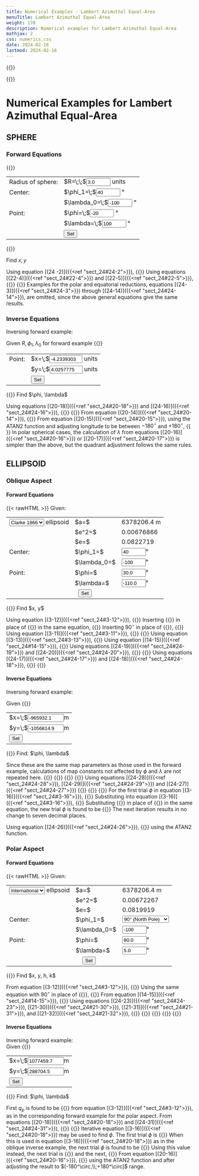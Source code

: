```yaml
---
title: Numerical Examples - Lambert Azimuthal Equal-Area
menuTitle: Lambert Azimuthal Equal-Area
weight: 170
description: Numerical examples for Lambert Azimuthal Equal-Area
mathjax: 2
css: numerics.css
date: 2024-02-16
lastmod: 2024-02-16
---
```

{{<rawHTML>}}
<script src="../js/format.js"> </script>
<script src="../js/laea.js"> </script>
{{</rawHTML>}}

# Numerical Examples for Lambert Azimuthal Equal-Area 

## SPHERE
### Forward Equations
{{<rawHTML>}}
<table id="params" class="markdown">
<tr>
  <td>Radius of sphere:</td>
  <td>$R=\;\;$<input id="r_sph_in" value="3.0" size="5" /> units</td>
</tr>
<tr>
  <td>Center:</td>
  <td>$\phi_1=\;$<input id="phi1_sph_in" value="40" size="5"/> &deg;</td>
</tr>
<tr>
  <td></td>
  <td>$\lambda_0=\;$<input id="lam0_sph_in" value="-100" size="5"/> &deg;</td>
</tr>
<tr>
  <td>Point:</td>
  <td>$\phi=\;$<input id="phi_sph_in" value="-20" size="5"/> &deg;</td>
</tr>
<tr>
  <td></td>
  <td>$\lambda=\;$<input id="lam_sph_in" value="100" size="5"/> &deg;</td>
</tr>
<tr>
  <td></td>
  <td><input type="button" value="Set" onclick="sph.set_fwd()"/></td>
</tr>
</table>
{{</rawHTML>}}

Find $x, y$

Using equation [(24 -2)]({{<ref "sect_24#24-2">}}),
{{<math div="kprime">}}
\eqalign{
  k' &= \{2/[1+\sin40^\circ\sin(-20^\circ)+\cos40^\circ\cos(-20^\circ)\cos(100^\circ-(-100^\circ))] \}^{1/2} \cr
      &= 4.3912175
}
{{</math>}}
Using equations [(22-4)]({{<ref "sect_24#22-4">}}) and [(22-5)]({{<ref "sect_24#22-5">}}),
{{<math div="x_sph">}}
\eqalign{
  x &= 3.0\times4.3912175\cos(-20^\circ)\sin(100^\circ-(-100^\circ)) \cr
    &= -4.2339303\text{ units} 
}
{{</math>}}
{{<math div="y_sph">}}
\eqalign{
  y &= 3.0\times4.3912175[\cos40^\circ\sin(-20^\circ)-\sin40^\circ\cos(-20^\circ)\cos(100^\circ-(-100^\circ))] \cr
    &= 4.0257775\text{ units}
}
{{</math>}}
Examples for the polar and equatorial reductions, equations [(24-3)]({{<ref "sect_24#24-3">}}) through [(24-14)]({{<ref "sect_24#24-14">}}), are omitted, since the above general equations give the same results.

### Inverse Equations
Inversing forward example:

Given $R, \phi_1, \lambda_0$ for forward example
{{<rawHTML>}}
<table id="params" class="markdown">
<tr>
  <td>Point:</td>
  <td>$x=\;$<input id="x_sph_in" value="-4.2339303" size="8"/> units</td>
</tr>
<tr>
  <td></td>
  <td>$y=\;$<input id="y_sph_in" value="4.0257775" size="8"/> units</td>
</tr>
<tr>
  <td></td>
  <td><input type="button" value="Set" onclick="sph.set_inv()"/></td>
</tr>
</table>
{{</rawHTML>}}
Find $\phi, \lambda$

Using equations [(20-18)]({{<ref "sect_24#20-18">}}) and [(24-16)]({{<ref "sect_24#24-16">}}),
{{<math div="rho_sph">}}
\eqalign{
  \rho &= [(-4.2339303)^2 + 4.0257775^2]^{1/2} \cr
        &= 5.8423497 \text{ units}
}
{{</math>}}
{{<math div="c_sph">}}
\eqalign{
  c &= 2\arcsin[5.8423497/(2\times3.0)] \cr
    &= 153.6733917^\circ
}
{{</math>}}
From equation [(20-14)]({{<ref "sect_24#20-14">}}),
{{<math div="phi_sph">}}
\eqalign{
  \phi =& \arcsin[\cos153.6733917^\circ\sin40^\circ+4.0257775\sin2.6821067\cr
        & \cos40^\circ/5.8423497] \cr
       =& -19.9999993^\circ 
}
{{</math>}}
From equation [(20-15)]({{<ref "sect_24#20-15">}}), using the ATAN2 function and adjusting longitude to be between $-180^\circ$ and $+180^\circ$,
{{<math div="lam_sph">}}
\eqalign{
  \lambda =& -100^\circ + \arctan[-4.2339303\sin153.6733917^\circ / \cr
           & (5.8423497\cos40^\circ\cos153.6733917^\circ \cr
           & -4.0257775\sin40^\circ\sin153.6733917^\circ)] \cr
          =& -100^\circ + \arctan[-1.8776951/(-5.1589246)] \cr
          =& -100^\circ + (-159.9999996^\circ) \cr
          =& 100.0000004^\circ
}
{{</math>}}
In polar spherical cases, the calculation of $\lambda$ from equations [(20-16)]({{<ref "sect_24#20-16">}}) or [(20-17)]({{<ref "sect_24#20-17">}}) is simpler than the above, but the quadrant adjustment follows the same rules.

## ELLIPSOID 
### Oblique Aspect
#### Forward Equations
{{< rawHTML >}}
Given: <br/>
<table>
<tr>
  <td>
    <select id="ellip" onchange="ell.select(this.options[this.selectedIndex].value)")>
      <option value="0" selected>Clarke 1866</option>
      <option value="1">WGS-84</option>
    </select>
    ellipsoid
  </td>
  <td>$a=$</td>
  <td id="ellip_a">6378206.4 m</td>
</tr>
<tr>
  <td></td>
  <td>$e^2=$</td>
  <td id="ellip_e2">0.00676866</td>
</tr>
<tr>
  <td></td>
  <td>$e=$</td>
  <td id="ellip_e">0.0822719</td>
</tr>
<tr>
  <td>Center:</td>
  <td>$\phi_1=$</td>
  <td><input id="phi1_ell_in" value="40" size="5"/>&deg;</td>
</tr>
<tr>
  <td></td>
  <td>$\lambda_0=$</td>
  <td><input id="lam0_ell_in" value="-100" size="5"/>&deg;</td>
</tr>
<tr>
  <td>Point:</td>
  <td>$\phi=$</td>
  <td><input id="phi_ell_in" value="30.0" size="5">&deg;</td>
</tr>
  <td></td>
  <td>$\lambda=$</td>
  <td><input id="lam_ell_in" value="-110.0" size="5">&deg;</td>
</tr>
<tr>
  <td colspan="3" style="text-align:center"><input type="button" value="Set" onclick="ell.set_fwd()"></td>
</tr>
</table>
{{</rawHTML>}}
Find $x, y$

Using equation [(3-12)]({{<ref "sect_24#3-12">}}),
{{<math div="q">}}
\eqalign{
  q =& (1-0.0067687)\{\sin 30^\circ/(1-0.0067687) \cr
     & -[1/(2\times0.0822719)\ln[(1-0.0822719\sin^2 30^\circ)/ \cr
     & (1+0.0822719\sin^2 30^\circ)] \} \cr
    =& 0.9943535 
}
{{</math>}}
Inserting {{<math span="phi1_ell">}}\phi_1 = 40^\circ{{</math>}} in place of {{<math span="phi_ell_1">}}30^\circ{{</math>}} in the same equation,
{{<math div="q1">}}
q_1 = 1.2792602
{{</math>}}
Inserting $90^\circ$ in place of {{<math span="phi_ell_2">}}30^\circ{{</math>}},
{{<math div="qp">}}
q_p= 1.9954814
{{</math>}}
Using equation [(3-11)]({{<ref "sect_24#3-11">}}),
{{<math div="beta">}}
\eqalign{
  \beta &= \arcsin(0.9943535/1.9954814) \cr
        &= 29.8877622^\circ
}
{{</math>}}
{{<math div="beta1">}}
\eqalign{
  \beta_1 &= \arcsin(1.2792602/1.9954814) \cr
          &= 39.8722878^\circ
}
{{</math>}}
Using equation [(3-13)]({{<ref "sect_24#3-13">}}),
{{<math div="Rq">}}
\eqalign{
  R_q &= 6378206.4\times(1.9954814/2)^{1/2} \cr
      &= 6370997.24\text{ m}
}
{{</math>}}
Using equation [(14-15)]({{<ref "sect_24#14-15">}}),
{{<math div="m1">}}
\eqalign{
  m_1 &= \cos40^\circ/(1-0.0067687\sin^240^\circ)^{1/2} \cr
      &= 0.7671179
}
{{</math>}}
Using equations [(24-19)]({{<ref "sect_24#24-19">}}) and [(24-20)]({{<ref "sect_24#24-20">}}),
{{<math div="B">}}
\eqalign{
  B =& 6370997.24\times\{ 2/[1+\sin39.8722878^\circ\sin29.8877622^\circ \cr
      & + \cos39.8722878^\circ\cos29.8877622^\circ\cos(-110^\circ-(-100^\circ))]\}^{1/2} \cr
    =& 6411606.09\text{ m}
}
{{</math>}}
{{<math div="D">}}
\eqalign{
  D &= 6378206.4\times0.7671179/(6370997.24\cos39.8722878^\circ) \cr
    &= 1.0006653
}
{{</math>}}
Using equations [(24-17)]({{<ref "sect_24#24-17">}}) and [(24-18)]({{<ref "sect_24#24-18">}}),
{{<math div="x_ell">}}
\eqalign{
  x &= 6411606.09\times1.0006653\cos29.8877622^\circ\sin(-110^\circ-(-100^\circ)) \cr
    &= -965932.11\text{ m}
}
{{</math>}}
{{<math div="y_ell">}}
\eqalign{
  y =& (6411606.09/1.0006653)[\cos39.8722878^\circ\sin29.8877622^\circ \cr
      & - \sin39.8722878^\circ\cos29.8877622^\circ\cos(-110^\circ-(-100^\circ))]\cr
    =& -1056814.93\text{ m} 
}
{{</math>}}
#### Inverse Equations
Inversing forward example:

Given
{{<rawHTML>}}
<table>
  <tr>
    <td>$x=\;$<input id="x_ell_in" value="-965932.1" size="9"/>m</td>
  </tr>
  <tr>
    <td>$y=\;$<input id="y_ell_in" value="-1056814.9" size="9"/>m</td>
  </tr>
  <tr>
    <td><input type="button" value="Set" onclick="ell.set_inv()"/></td>
</table>
{{</rawHTML>}}
Find: $\phi, \lambda$

Since these are the same map parameters as those used in the forward example, calculations of map constants not affected by $\phi$ and $\lambda$ are not repeated here.
{{<math div="qp_inv">}}
q_p= 1.9954814
{{</math>}}
{{<math div="beta1_inv">}}
\beta_1 = 39.8722878^\circ
{{</math>}}
{{<math div="Rq_inv">}}
R_q = 6370997.24\text{ m}
{{</math>}}
{{<math div="D_inv">}}
D = 1.0006653
{{</math>}}
Using equations [(24-28)]({{<ref "sect_24#24-28">}}), [(24-29)]({{<ref "sect_24#24-29">}}) and [(24-27)]({{<ref "sect_24#24-27">}})
{{<math div="rho_inv">}}
\eqalign{
  \rho &= [(-965932.1/1.0006653)^2 + (-1056814.9\times1.0006653)^2]^{1/2} \cr
        &= 1431827.12\text{ m}
}
{{</math>}}
{{<math div="ce_inv">}}
\eqalign{
  c_e &= 2\arcsin[1431827.12/(2\times6370997.24)]\cr
      &= 12.9039908^\circ
}
{{</math>}}
{{<math div="q_inv">}}
\eqalign{
  q =& 1.9954814[\cos12.9039908^\circ\sin39.8722878^\circ\cr
      & +1.0006653\times(-1056814.9)\sin12.9039908^\circ\cr
      & \cos39.8722878^\circ/1431827.12] \cr
    =& 0.9943535 
}
{{</math>}}
For the first trial $\phi$ in equation [(3-16)]({{<ref "sect_24#3-16">}}),
{{<math div="phi0_inv">}}
\eqalign{
  \phi &= \arcsin(0.9943535/2) \cr
        &= 29.8133914^\circ
}
{{</math>}}
Substituting into equation [(3-16)]({{<ref "sect_24#3-16">}}),
{{<math div="phi1_inv">}}
\eqalign{
      \phi = & 29.8133914^\circ+[(1-0.0822719\sin^229.8133914^\circ)^2/ \cr
              & (2\cos29.8133914^\circ)]\times \{ 0.9943535/(1-0.0067687) \cr
              & - \sin29.8133914^\circ/(1-0.0067687\sin^229.8133914^\circ) \cr
              & +[1/(2\times0.0822719)]\ln[(1-0.0822719\sin29.8133914^\circ)/ \cr
              & (1+0.0822719\sin29.8133914^\circ)] \}\times 180^\circ/\pi \cr
             =& 29.9998293^\circ 
    }
{{</math>}}
Substituting {{<math span="phi1_inv1">}}29.9998293^\circ{{</math>}} in place of {{<math span="phi0_inv1">}}29.8133914^\circ{{</math>}} in the same equation, the new trial $\phi$ is found to be
{{<math div="phi_inv">}}
\phi = 30.0000002^\circ
{{</math>}}
The next iteration results in no change to seven decimal places.

Using equation [(24-26)]({{<ref "sect_24#24-26">}}),
{{<math div="lam_inv">}}
\eqalign{
  \lambda =& -100^\circ + \arctan\{ (-965932.1)\sin12.9039908^\circ/[1.0006653 \cr
            & \times 1431827.12\cos39.8722878^\circ\cos12.9039908^\circ \cr
            & - 1.0006653^2\times(-1056814.9)\sin39.8722878^\circ\sin12.9039908^\circ] \} \cr
            =& -109.9999999^\circ
}
{{</math>}}
using the ATAN2 function.

### Polar Aspect
#### Forward Equations
{{< rawHTML >}}
Given: <br/>
<table>
<tr>
  <td>
    <select id="pol" onchange="pol.select(this.options[this.selectedIndex].value)">
      <option value="0" selected>International</option>
      <option value="1">WGS-84</option>
    </select>
    ellipsoid
  </td>
  <td>$a=$</td>
  <td id="pol_a">6378206.4 m</td>
</tr>
<tr>
  <td></td>
  <td>$e^2=$</td>
  <td id="pol_e2">0.00672267</td>
</tr>
<tr>
  <td></td>
  <td>$e=$</td>
  <td id="pol_e">0.0819919</td>
</tr>
<tr>
  <td>Center:</td>
  <td>$\phi_1=$</td>
  <td><select id="phi1_pol_in">
      <option value="-90">-90&deg; (South Pole)</option>
      <option value="90"  selected>90&deg; (North Pole)</option>
    </select></td>
</tr>
<tr>
  <td></td>
  <td>$\lambda_0=$</td>
  <td><input id="lam0_pol_in" value="-100" size="5"/>&deg;</td>
</tr>
<tr>
  <td>Point:</td>
  <td>$\phi=$</td>
  <td><input id="phi_pol_in" value="80.0" size="5">&deg;</td>
</tr>
  <td></td>
  <td>$\lambda=$</td>
  <td><input id="lam_pol_in" value="5.0" size="5">&deg;</td>
</tr>
<tr>
  <td colspan="3" style="text-align:center"><input type="button" value="Set" onclick="pol.set_fwd()"></td>
</tr>
</table>
{{</rawHTML>}}
Find $x, y, h, k$

From equation [(3-12)]({{<ref "sect_24#3-12">}}),
{{<math div="q_pol">}}
\eqalign{
  q =& (1-0.0067227)\{\sin 80^\circ/(1-0.0067227) \cr
      & -[1/(2\times0.0819919)\ln[(1-0.0819919\sin^2 80^\circ)/ \cr
      & (1+0.0819919\sin^2 80^\circ)] \} \cr
    =& 1.9649283 
}
{{</math>}}
Using the same equation with $90^\circ$ in place of {{<math span="phi_pol1">}}80^\circ{{</math>}},
{{<math div="qp_pol">}}
q_p = 1.9955122
{{</math>}}
From equation [(14-15)]({{<ref "sect_24#14-15">}}),
{{<math div="m_pol">}}
\eqalign{
  m &= \cos80^\circ/(1-0.0067227\sin^280^\circ)^{1/2} \cr
    &= 0.1742171
}
{{</math>}}
Using equations [(24-23)]({{<ref "sect_24#24-23">}}), [(21-30)]({{<ref "sect_24#21-30">}}), [(21-31)]({{<ref "sect_24#21-31">}}), and [(21-32)]({{<ref "sect_24#21-32">}}),
{{<math div="rho_pol">}}
\eqalign{
  \rho &= 6378388.0\times(1.9955122-1.9649283)^{1/2} \cr
        &= 1115468.35\text{ m}
}
{{</math>}}
{{<math div="x_pol">}}
\eqalign{
  x &= 1115468.35\sin[5^\circ-(-100^\circ)] \cr
    &= 1077459.69\text{ m}
}
{{</math>}}
{{<math div="y_pol">}}
\eqalign{
y &= -1115468.35\cos[5^\circ-(-100^\circ)] \cr
  &= 288704.45\text{ m}
}
{{</math>}}
{{<math div="k_pol">}}
\eqalign{
  k &= 1115468.35/(6378388.0\times0.1742171) \cr
    &= 1.0038196
}
{{</math>}}
{{<math div="h_pol">}}
\eqalign{
  h &= 1/1.0038196 \cr
    &= 0.9961950
}
{{</math>}}

#### Inverse Equations
Inversing forward example:  
Given
{{<rawHTML>}}
<table>
  <tr>
    <td>$x=\;$<input id="x_pol_in" value="1077459.7" size="9"/>m</td>
  </tr>
  <tr>
    <td>$y=\;$<input id="y_pol_in" value="288704.5" size="9"/>m</td>
  </tr>
  <tr>
    <td><input type="button" value="Set" onclick="pol.set_inv()"/></td>
</table>
{{</rawHTML>}}
Find: $\phi, \lambda$

First $q_p$ is found to be {{<math span="qp_pol_inv">}}1.9955122{{</math>}} from equation [(3-12)]({{<ref "sect_24#3-12">}}), as in the corresponding forward example for the polar aspect. From equations [(20-18)]({{<ref "sect_24#20-18">}}) and [(24-31)]({{<ref "sect_24#24-31">}}),
{{<math div="rho_pol_inv">}}
\eqalign{
  \rho &= (1077459.7^2 + 288704.5^2)^{1/2} \cr
        &= 1115468.37\text{ m}
}
{{</math>}}
{{<math div="q_pol_inv">}}
\eqalign{
  q &= +[1.9955122-(1115468.37/6378388.0)^2] \cr
    &= 1.9649283
}
{{</math>}}
Iterative equation [(3-16)]({{<ref "sect_24#20-18">}}) may be used to find $\phi$. The first trial $\phi$ is
{{<math div="phi0_pol_inv">}}
\eqalign{
  \phi &= \arcsin(1.9649283/2) \cr
        &= 79.2542240^\circ
}
{{</math>}}
When this is used in equation [(3-16)]({{<ref "sect_24#20-18">}}) as in the oblique inverse example, the next trial $\phi$ is found to be
{{<math div="phi1_pol_inv">}}
\phi = 79.9744266^\circ
{{</math>}}
Using this value instead, the next trial is
{{<math div="phi2_pol_inv">}}
\phi = 79.9999675^\circ
{{</math>}}
and the next,
{{<math div="phi3_pol_inv">}}
\phi = 79.9999998^\circ
{{</math>}}
From equation [(20-16)]({{<ref "sect_24#20-16">}}),
{{<math div="lam_pol_inv">}}
\eqalign{
  \lambda &= -100^\circ + \arctan[1077459.7/(-288704.5)] \cr
            &= 5.0000022^\circ
}
{{</math>}}
using the ATAN2 function and after adjusting the result to $(-180^\circ,\\;+180^\circ]$ range.

